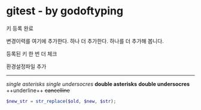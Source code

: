 # gitest - by godoftyping

키 등록 완료

변경이력를 여기에 추가한다.
하나 더 추가한다.
하나를 더 추가해 봅니다.

등록된 키 한 번 더 체크

환경설정파일 추가
***

*single asterisks*
_single undersocres_
**double asterisks**
__double undersocres__
++underline++
~~cancelline~~

```php
$new_str = str_replace($old, $new, $str);
```
